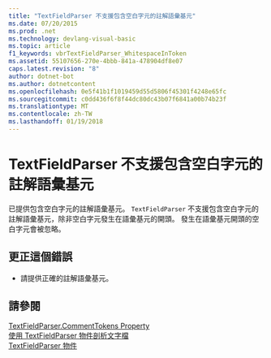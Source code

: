 ```yaml
---
title: "TextFieldParser 不支援包含空白字元的註解語彙基元"
ms.date: 07/20/2015
ms.prod: .net
ms.technology: devlang-visual-basic
ms.topic: article
f1_keywords: vbrTextFieldParser_WhitespaceInToken
ms.assetid: 55107656-270e-4bbb-841a-478904df8e07
caps.latest.revision: "8"
author: dotnet-bot
ms.author: dotnetcontent
ms.openlocfilehash: 0e5f41b1f1019459d55d5806f45301f4248e65fc
ms.sourcegitcommit: c0dd436f6f8f44dc80dc43b07f6841a00b74b23f
ms.translationtype: MT
ms.contentlocale: zh-TW
ms.lasthandoff: 01/19/2018
---
```

# <a name="textfieldparser-does-not-support-comment-tokens-that-contain-whitespace"></a>TextFieldParser 不支援包含空白字元的註解語彙基元
已提供包含空白字元的註解語彙基元。 `TextFieldParser` 不支援包含空白字元的註解語彙基元，除非空白字元發生在語彙基元的開頭。 發生在語彙基元開頭的空白字元會被忽略。  
  
## <a name="to-correct-this-error"></a>更正這個錯誤  
  
-   請提供正確的註解語彙基元。  
  
## <a name="see-also"></a>請參閱  
 [TextFieldParser.CommentTokens Property](http://msdn.microsoft.com/library/2e6b6435-4bee-4c14-a353-e8f2c82e2d61)  
 [使用 TextFieldParser 物件剖析文字檔](../../visual-basic/developing-apps/programming/drives-directories-files/parsing-text-files-with-the-textfieldparser-object.md)  
 [TextFieldParser 物件](../../visual-basic/language-reference/objects/textfieldparser-object.md)
